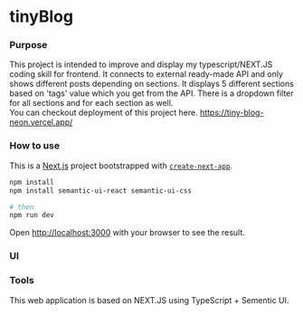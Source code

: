 # tinyBlog

### Purpose
This project is intended to improve and display my typescript/NEXT.JS coding skill for frontend. It connects to external ready-made API and only shows different posts depending on sections.
It displays 5 different sections based on 'tags' value which you get from the API. There is a dropdown filter for all sections and for each section as well.  
You can checkout deployment of this project here. https://tiny-blog-neon.vercel.app/

### How to use
This is a [Next.js](https://nextjs.org/) project bootstrapped with [`create-next-app`](https://github.com/vercel/next.js/tree/canary/packages/create-next-app).

```bash
npm install
npm install semantic-ui-react semantic-ui-css

# then
npm run dev

```
Open [http://localhost:3000](http://localhost:3000) with your browser to see the result.

### UI

### Tools
This web application is based on NEXT.JS using TypeScript + Sementic UI.
